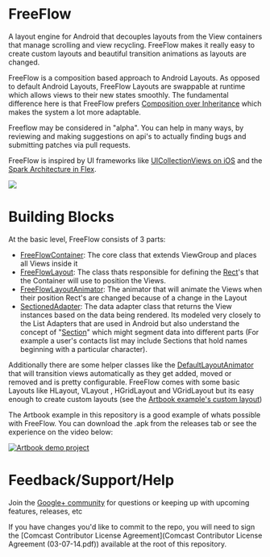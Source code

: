FreeFlow
========

A layout engine for Android that decouples layouts from the View containers that manage scrolling and view recycling. FreeFlow makes it really easy to create custom layouts and beautiful transition animations as layouts are changed.

FreeFlow is a composition based approach to Android Layouts. As opposed to default Android Layouts, FreeFlow Layouts are swappable at runtime which allows views to their new states smoothly. The fundamental difference here is that FreeFlow prefers [Composition over Inheritance](http://en.wikipedia.org/wiki/Composition_over_inheritance) which makes the system a lot more adaptable.

Freeflow may be considered in "alpha". You can help in many ways, by reviewing and making suggestions on api's to actually finding bugs and submitting patches via pull requests.

FreeFlow is inspired by UI frameworks like [UICollectionViews on iOS][1] and the [Spark Architecture in Flex][2]. 


![](https://raw.github.com/Comcast/FreeFlow/master/examples/Artbook/screenshots/freeflow.png)

# Building Blocks

At the basic level, FreeFlow consists of 3 parts:

* [FreeFlowContainer][3]: The core class that extends ViewGroup and places all Views inside it
* [FreeFlowLayout][4]: The class thats responsible for defining the [Rect](5)'s that the Container will use to position the Views.
* [FreeFlowLayoutAnimator][6]: The animator that will animate the Views when their position Rect's are changed because of a change in the Layout
* [SectionedAdapter][7]: The data adapter class that returns the View instances based on the data being rendered. Its modeled very closely to the List Adapters that are used in Android but also understand the concept of "[Section][8]" which might segment data into different parts (For example a user's contacts list may include Sections that hold names beginning with a particular character). 

Additionally there are some helper classes like the [DefaultLayoutAnimator][9] that will transition views automatically as they get added, moved or removed and is pretty configurable. FreeFlow comes with some basic Layouts like HLayout, VLayout , HGridLayout and VGridLayout but its easy enough to create custom layouts (see the [Artbook example's custom layout][10])


The Artbook example in this repository is a good example of whats possible with FreeFlow. You can download the .apk from the releases tab or see the experience on the video below: 

[![Artbook demo project](http://img.youtube.com/vi/xDd-bcGqLkw/0.jpg)][11]

# Feedback/Support/Help

Join the [Google+ community][12] for questions or keeping up with upcoming features, releases, etc

If you have changes you'd like to commit to the repo, you will need to sign the [Comcast Contributor License Agreement](Comcast Contributor License Agreement (03-07-14.pdf)) available at the root of this repository.



[1]: https://developer.apple.com/library/ios/documentation/UIKit/Reference/UICollectionView_class/Reference/Reference.html
[2]: http://www.adobe.com/devnet/flex/articles/flex4_sparkintro.html
[3]: FreeFlow/src/com/comcast/freeflow/core/FreeFlowContainer.java
[4]: FreeFlow/src/com/comcast/freeflow/layouts/FreeFlowLayout.java
[5]: http://developer.android.com/reference/android/graphics/Rect.html
[6]: FreeFlow/src/com/comcast/freeflow/animations/FreeFlowLayoutAnimator.java
[7]: FreeFlow/src/com/comcast/freeflow/core/SectionedAdapter.java
[8]: FreeFlow/src/com/comcast/freeflow/core/Section.java
[9]: FreeFlow/src/com/comcast/freeflow/animations/DefaultLayoutAnimator.java
[10]: examples/Artbook/src/com/comcast/freeflow/examples/artbook/layouts/ArtbookLayout.java
[11]: http://www.youtube.com/watch?v=xDd-bcGqLkw
[12]: https://plus.google.com/communities/109232474194967955567
